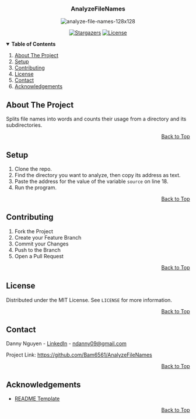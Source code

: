 <a name="top"></a>

<!-- LOGO -->
<div align="center">
  <h3>AnalyzeFileNames</h3>
  <img src="https://i.ibb.co/t4cwPtQ/analyze-file-names-128x128.png" alt="analyze-file-names-128x128">

[![Stargazers][stars-shield]][stars-url] [![License][license-shield]][license-url]
</div>

<!-- TABLE OF CONTENTS -->
<details open> 
  <summary><b> Table of Contents </b></summary>
  <ol>
    <li><a href="#about-the-project"> About The Project </a></li>
    <li><a href="#setup"> Setup </a></li>
    <li><a href="#contributing"> Contributing </a></li>
    <li><a href="#license"> License </a></li>
    <li><a href="#contact"> Contact </a></li>
    <li><a href="#acknowledgements"> Acknowledgements </a></li>
  </ol>
</details>

<!-- ABOUT THE PROJECT -->

## About The Project

Splits file names into words and counts their usage from a directory and its subdirectories.

<p align="right"><a href="#top">Back to Top</a></p>

<!-- SETUP -->

## Setup

1. Clone the repo.
2. Find the directory you want to analyze, then copy its address as text.
3. Paste the address for the value of the variable `source` on line 18.
4. Run the program.

<p align="right"><a href="#top">Back to Top</a></p>

<!-- CONTRIBUTING -->

## Contributing

1. Fork the Project
2. Create your Feature Branch
3. Commit your Changes
4. Push to the Branch
5. Open a Pull Request

<p align="right"><a href="#top">Back to Top</a></p>

<!-- LICENSE -->

## License

Distributed under the MIT License. See `LICENSE` for more information.

<p align="right"><a href="#top">Back to Top</a></p>

<!-- CONTACT -->

## Contact

Danny Nguyen - [LinkedIn](https://www.linkedin.com/in/ndanny09/) - ndanny09@gmail.com

Project Link: <https://github.com/Bam6561/AnalyzeFileNames>

<p align="right"><a href="#top">Back to Top</a></p>

<!-- ACKNOWLEDGEMENTS -->

## Acknowledgements

* [README Template](https://github.com/othneildrew/Best-README-Template)

<p align="right"><a href="#top">Back to Top</a></p>

<!-- SHIELDS -->

[stars-shield]: https://img.shields.io/github/stars/Bam6561/AnalyzeFileNames

[stars-url]: https://github.com/Bam6561/AnalyzeFileNames/stargazers

[license-shield]: https://img.shields.io/github/license/Bam6561/AnalyzeFileNames

[license-url]: https://github.com/Bam6561/AnalyzeFileNames/blob/main/LICENSE
